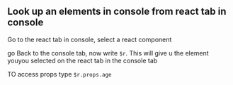 ## Look up an elements in console from react tab in console

Go to the react tab in console, select a react component

go Back to the console tab, now write ```$r```. This will give u the element youyou selected on the react tab in the console tab

TO access props type ```$r.props.age```
